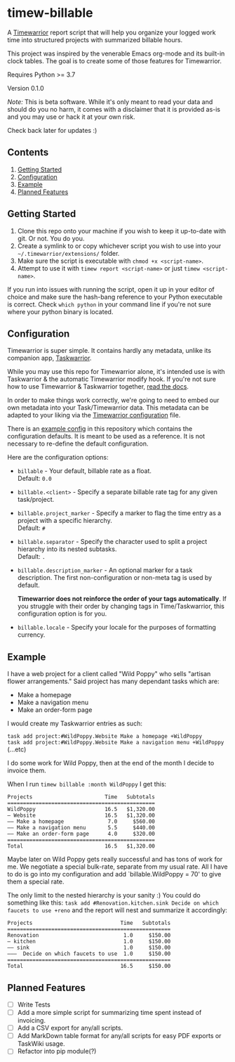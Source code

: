 # timew-billable

A [Timewarrior](https://timewarrior.net/) report script that will help you organize your logged work time into structured projects with summarized billable hours. 

This project was inspired by the venerable Emacs org-mode and its built-in clock tables. The goal is to create some of those features for Timewarrior.

Requires Python >= 3.7

Version 0.1.0

*Note:* This is beta software. While it's only meant to read your data and should do you no harm, it comes with a disclaimer that it is provided as-is and you may use or hack it at your own risk.

Check back later for updates :)

## Contents

1. <a href="#start">Getting Started</a>
2. <a href="#config">Configuration</a>
3. <a href="#example">Example</a>
4. <a href="#future">Planned Features</a>

<div id="start"></div>

## Getting Started

1. Clone this repo onto your machine if you wish to keep it up-to-date with git. Or not. You do you.
2. Create a symlink to or copy whichever script you wish to use into your `~/.timewarrior/extensions/` folder.
3. Make sure the script is executable with `chmod +x <script-name>`.
4. Attempt to use it with `timew report <script-name>` or just `timew <script-name>`.

If you run into issues with running the script, open it up in your editor of choice and make sure the hash-bang reference to your Python executable is correct. Check `which python` in your command line if you're not sure where your python binary is located.

<div id="config"></div>

## Configuration

Timewarrior is super simple. It contains hardly any metadata, unlike its companion app, [ Taskwarrior](https://taskwarrior.org/).

While you may use this repo for Timewarrior alone, it's intended use is with Taskwarrior & the automatic Timewarrior modify hook. If you're not sure how to use Timewarrior & Taskwarrior together, [read the docs](https://timewarrior.net/docs/taskwarrior/).

In order to make things work correctly, we're going to need to embed our own metadata into your Task/Timewarrior data. This metadata can be adapted to your liking via the [Timewarrior configuration](https://timewarrior.net/docs/configuration/) file.

There is an [example config](./example.cfg) in this repository which contains the configuration defaults. It is meant to be used as a reference. It is not necessary to re-define the default configuration.

Here are the configuration options:  
* `billable` - Your default, billable rate as a float.  
  Default: `0.0`
* `billable.<client>` - Specify a separate billable rate tag for any given task/project.
* `billable.project_marker` - Specify a marker to flag the time entry as a project with a specific hierarchy.  
  Default: `#`
* `billable.separator` - Specify the character used to split a project hierarchy into its nested subtasks.  
  Default: `.`
* `billable.description_marker` - An optional marker for a task description. The first non-configuration or non-meta tag is used by default.

  **Timewarrior does not reinforce the order of your tags automatically**. If you struggle with their order by changing tags in Time/Taskwarrior, this configuration option is for you.
* `billable.locale` - Specify your locale for the purposes of formatting currency.

<div id="example"></div>

## Example

I have a web project for a client called "Wild Poppy" who sells "artisan flower arrangements." Said project has many dependant tasks which are:

- Make a homepage
- Make a navigation menu
- Make an order-form page

I would create my Taskwarrior entries as such:

`task add project:#WildPoppy.Website Make a homepage +WildPoppy`  
`task add project:#WildPoppy.Website Make a navigation menu +WildPoppy`  
(...etc)

I do some work for Wild Poppy, then at the end of the month I decide to invoice them.

When I run `timew billable :month WildPoppy` I get this:

```
Projects                       Time   Subtotals
===============================================
WildPoppy                      16.5   $1,320.00
— Website                      16.5   $1,320.00
—— Make a homepage              7.0     $560.00
—— Make a navigation menu       5.5     $440.00
—— Make an order-form page      4.0     $320.00
===============================================
Total                          16.5   $1,320.00
```

Maybe later on Wild Poppy gets really successful and has tons of work for me. We negotiate a special bulk-rate, separate from my usual rate. All I have to do is go into my configuration and add `billable.WildPoppy = 70' to give them a special rate.

The only limit to the nested hierarchy is your sanity :) You could do something like this:
`task add #Renovation.kitchen.sink Decide on which faucets to use +reno` and the report will nest and summarize it accordingly:

```
Projects                            Time   Subtotals
====================================================
Renovation                           1.0     $150.00
— kitchen                            1.0     $150.00
—— sink                              1.0     $150.00
———  Decide on which faucets to use  1.0     $150.00
====================================================
Total                               16.5     $150.00
```

<div id="future"></div>

## Planned Features

- [ ] Write Tests
- [ ] Add a more simple script for summarizing time spent instead of invoicing.
- [ ] Add a CSV export for any/all scripts.
- [ ] Add MarkDown table format for any/all scripts for easy PDF exports or TaskWiki usage.
- [ ] Refactor into pip module(?)
